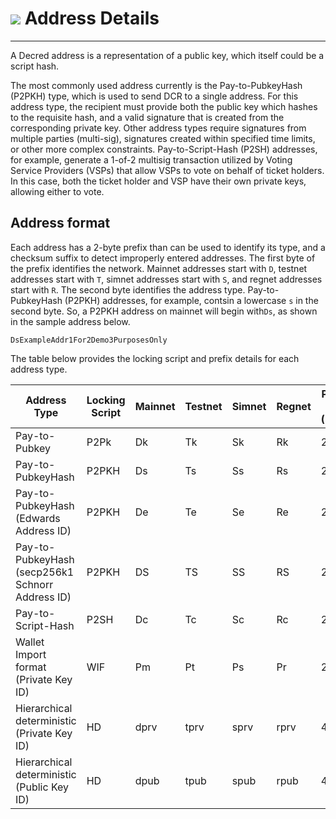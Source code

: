 # <img class="dcr-icon" src="/img/dcr-icons/Transactions.svg" /> Address Details 

---

A Decred address is a representation of a public key, which itself could be a script hash. 

The most commonly used address currently is the Pay-to-PubkeyHash (P2PKH) type, which is used to send DCR to a single address. For this address type, the recipient must provide both the public key which hashes to the requisite hash, and a valid signature that is created from the corresponding private key. Other address types require signatures from multiple parties (multi-sig), signatures created within specified time limits, or other more complex constraints. Pay-to-Script-Hash (P2SH) addresses, for example, generate a 1-of-2 multisig transaction utilized by Voting Service Providers (VSPs) that allow VSPs to vote on behalf of ticket holders. In this case, both the ticket holder and VSP have their own private keys, allowing either to vote. 

## Address format

Each address has a 2-byte prefix than can be used to identify its type, and a checksum suffix to detect improperly entered addresses. The first byte of the prefix identifies the network. Mainnet addresses start with `D`, testnet addresses start with `T`, simnet addresses start with `S`, and regnet addresses start with `R`. The second byte identifies the address type. Pay-to-PubkeyHash (P2PKH) addresses, for example, contsin a lowercase `s` in the second byte. So, a P2PKH address on mainnet will begin with`Ds`, as shown in the sample address below.  

```DsExampleAddr1For2Demo3PurposesOnly```

The table below provides the locking script and prefix details for each address type. 


Address Type        | Locking Script | Mainnet	| Testnet |	Simnet | Regnet	| Prefix Size (byte) |
| ---          | --- | --- |  --- |  --- |  --- |  --- |    
Pay-to-Pubkey	| P2Pk | Dk |	Tk |	Sk |	Rk | 2 |
Pay-to-PubkeyHash |	P2PKH	| Ds	| Ts	| Ss |	Rs |	2 |
Pay-to-PubkeyHash <br> (Edwards Address ID) |		P2PKH |		De |		Te |		Se	 |	Re |	2 |	
Pay-to-PubkeyHash <br> (secp256k1 Schnorr Address ID) |	P2PKH |	DS |	TS |	SS |	RS |	2 |
Pay-to-Script-Hash |	P2SH |	Dc |	Tc |	Sc |	Rc |	2 |
Wallet Import format <br> (Private Key ID) |	WIF |	Pm |	Pt |	Ps |	Pr |	2 |
Hierarchical deterministic <br>(Private Key ID) |	HD |	dprv |	tprv |	sprv |	rprv |	4 |
Hierarchical deterministic <br> (Public Key ID) |	HD |	dpub |	tpub |	spub |	rpub |	4 |


